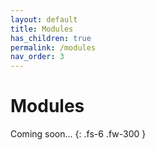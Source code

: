 ```yaml
---
layout: default
title: Modules
has_children: true
permalink: /modules
nav_order: 3
---
```


# Modules

Coming soon...
{: .fs-6 .fw-300 }